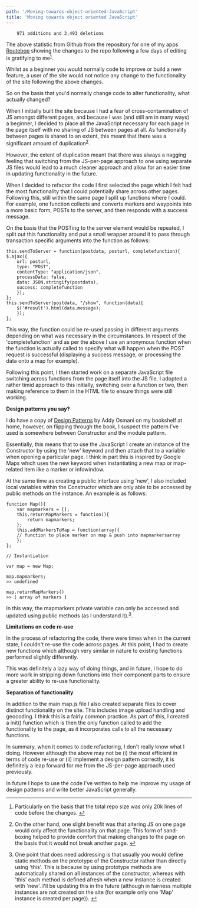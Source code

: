 ```yaml
---
path: '/Moving-towards-object-oriented-JavaScript'
title: 'Moving towards object oriented JavaScript'
---
```


        971 additions and 3,493 deletions

The above statistic from Github from the repository for one of my apps [Routebop](https://github.com/grabbeh/routebop) showing the changes to the repo following a few days of editing is gratifying to me<sup id="fnref1">[1](#fn1)</sup>.

Whilst as a beginner you would normally code to improve or build a new feature, a user of the site would not notice any change to the functionality of the site following the above changes.

So on the basis that you'd normally change code to alter functionality, what actually changed?

When I initially built the site because I had a fear of cross-contamination of JS amongst different pages, and because I was (and still am in many ways) a beginner, I decided to place all the JavaScript necessary for each page in the page itself with no sharing of JS between pages at all. As functionality between pages is shared to an extent, this meant that there was a significant amount of duplication<sup id="fnref2">[2](#fn2)</sup>.

However, the extent of duplication meant that there was always a nagging feeling that switching from the JS-per-page approach to one using separate JS files would lead to a much cleaner approach and allow for an easier time in updating functionality in the future.

When I decided to refactor the code I first selected the page which I felt had the most functionality that I could potentially share across other pages. Following this, still within the same page I split up functions where I could. For example, one function collects and converts markers and waypoints into a more basic form, POSTs to the server, and then responds with a success message.

On the basis that the POSTing to the server element would be repeated, I split out this functionality and put a small wrapper around it to pass through transaction specific arguments into the function as follows:

    this.sendToServer = function(postdata, posturl, completefunction){
    $.ajax({
        url: posturl,
        type: "POST",
        contentType: "application/json",
        processData: false,
        data: JSON.stringify(postdata),
        success: completefunction
        });
    };
    this.sendToServer(postdata, "/show", function(data){
        $('#result').html(data.message);
        });
    };

This way, the function could be re-used passing in different arguments depending on what was necessary in the circumstances. In respect of the 'completefunction' and as per the above I use an anonymous function when the function is actually called to specify what will happen when the POST request is successful (displaying a success message, or processing the data onto a map for example).

Following this point, I then started work on a separate JavaScript file switching across functions from the page itself into the JS file. I adopted a rather timid approach to this initially, switching over a function or two, then making reference to them in the HTML file to ensure things were still working.

**Design patterns you say?**

I do have a copy of [Design Patterns](http://addyosmani.com/resources/essentialjsdesignpatterns/book/) by Addy Osmani on my bookshelf at home, however, on flipping through the book, I suspect the pattern I've used is somewhere between Constructor and the module pattern.

Essentially, this means that to use the JavaScript I create an instance of the Constructor by using the 'new' keyword and then attach that to a variable when opening a particular page. I think in part this is inspired by Google Maps which uses the new keyword when instantiating a new map or map-related item ilke a marker or infowindow.

At the same time as creating a public interface using 'new', I also included local variables within the Constructor which are only able to be accessed by public methods on the instance. An example is as follows:

    function Map(){
        var mapmarkers = [];
        this.returnMapMarkers = function(){
        	return mapmarkers;
        }; 
        this.addMarkersToMap = function(array){
        // function to place marker on map & push into mapmarkersarray
        };
    };

    // Instantiation

    var map = new Map;

    map.mapmarkers;
    >> undefined

    map.returnMapMarkers()
    >> [ array of markers ]

In this way, the mapmarkers private variable can only be accessed and updated using public methods (as I understand it).<sup id="fnref3">[3](#fn3)</sup>.

**Limitations on code re-use**

In the process of refactoring the code, there were times when in the current state, I couldn't re-use the code across pages. At this point, I had to create new functions which although very similar in nature to existing functions performed slightly differently.

This was definitely a lazy way of doing things, and in future, I hope to do more work in stripping down functions into their component parts to ensure a greater ability to re-use functionality.

**Separation of functionality**

In addition to the main map.js file I also created separate files to cover distinct functionality on the site. This includes image upload handling and geocoding. I think this is a fairly common practice. As part of this, I created a init() function which is then the only function called to add the functionality to the page, as it incorporates calls to all the necessary functions.

In summary, when it comes to code refactoring, I don't really know what I doing. However although the above may not be (i) the most efficient in terms of code re-use or (ii) implement a design pattern correctly, it is definitely a leap forward for me from the JS-per-page approach used previously.

In future I hope to use the code I've written to help me improve my usage of design patterns and write better JavaScript generally.

<div class="footnotes">

* * *

1.  Particularly on the basis that the total repo size was only 20k lines of code before the changes. [↩](#fnref1)

2.  On the other hand, one slight benefit was that altering JS on one page would only affect the functionality on that page. This form of sand-boxing helped to provide comfort that making changes to the page on the basis that it would not break another page. [↩](#fnref2)

3.  One point that does need addressing is that usually you would define static methods on the prototype of the Constructor rather than directly using 'this'. This is because by using prototype methods are automatically shared on all instances of the constructor, whereas with 'this' each method is defined afresh when a new instance is created with 'new'. I'll be updating this in the future (although in fairness multiple instances are not created on the site (for example only one 'Map' instance is created per page)). [↩](#fnref3)

